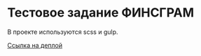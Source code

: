 # Тестовое задание ФИНСГРАМ

В проекте используются scss и gulp.

[Ссылка на деплой](https://ku13shov.github.io/finsgram/)